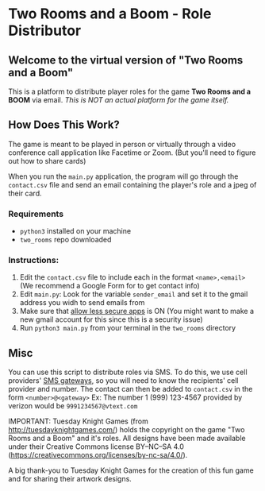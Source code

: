 # Two Rooms and a Boom - Role Distributor

## Welcome to the virtual version of "Two Rooms and a Boom"
This is a platform to distribute player roles for the game **Two Rooms and a BOOM** via email.
*This is NOT an actual platform for the game itself.*

## How Does This Work?
The game is meant to be played in person or virtually through a video conference call application like Facetime or Zoom.
(But you'll need to figure out how to share cards)

When you run the `main.py` application, the program will go through the `contact.csv` file and send an email containing the player's role and a jpeg of their card. 

### Requirements
* `python3` installed on your machine
* `two_rooms` repo downloaded

### Instructions:
1. Edit the `contact.csv` file to include each in the format `<name>,<email>`
  (We recommend a Google Form for to get contact info)
1. Edit `main.py`: Look for the variable `sender_email` and set it to the gmail address you widh to send emails from
1. Make sure that [allow less secure apps](https://myaccount.google.com/lesssecureapps) is ON
  (You might want to make a new gmail account for this since this is a security issue)
1. Run `python3 main.py` from your terminal in the `two_rooms` directory

## Misc
You can use this script to distribute roles via SMS. To do this, we use cell providers' [SMS gateways](https://en.wikipedia.org/wiki/SMS_gateway#Email_clients), so you will need to know the recipients' cell provider and number. The contact can then be added to `contact.csv` in the form `<number>@<gateway>`
  Ex: The number 1 (999) 123-4567 provided by verizon would be `9991234567@vtext.com`


IMPORTANT: Tuesday Knight Games (from http://tuesdayknightgames.com/) holds the copyright on the game "Two Rooms and a Boom" and it's roles. All designs have been made available under their Creative Commons license BY–NC–SA 4.0 (https://creativecommons.org/licenses/by-nc-sa/4.0/). 

A big thank-you to Tuesday Knight Games for the creation of this fun game and for sharing their artwork designs.
